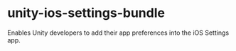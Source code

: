 # unity-ios-settings-bundle
Enables Unity developers to add their app preferences into the iOS Settings app.
